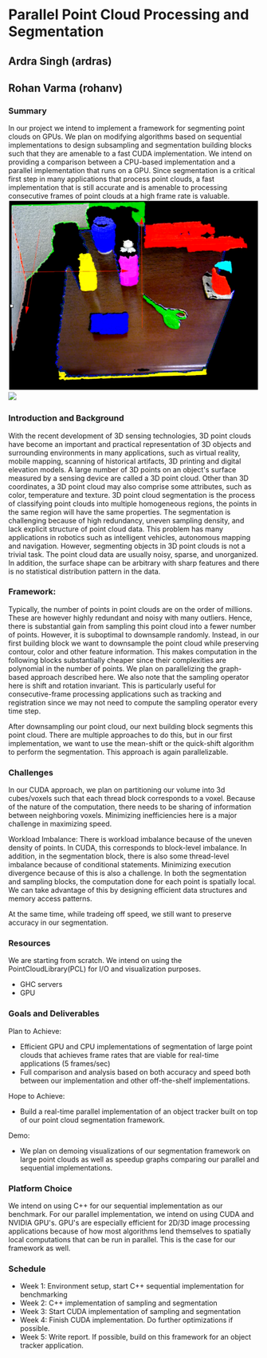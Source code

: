 # Parallel Point Cloud Processing and Segmentation
## Ardra Singh (ardras)
## Rohan Varma (rohanv)



### Summary
In our project we intend to implement a framework for segmenting point clouds on GPUs. We plan on modifying algorithms based on sequential implementations to design subsampling and segmentation building blocks such that they are amenable to a fast CUDA implementation. We intend on providing a comparison between a CPU-based implementation and a parallel implementation that runs on a GPU. Since segmentation is a critical first step in many applications that process point clouds, a fast implementation that is still accurate and is amenable to processing consecutive frames of point clouds at a high frame rate is valuable.
<img src="image.png">
<img src="pc.jpeg">
### Introduction and Background
With the recent development of 3D sensing technologies, 3D point clouds have become an important and practical representation of 3D objects and surrounding environments in many applications, such as virtual reality, mobile mapping, scanning of historical artifacts, 3D printing and digital elevation models. A large number of 3D points on an object's surface measured by a sensing device are called a 3D point cloud. Other than 3D coordinates, a 3D point cloud may also comprise some attributes, such as color, temperature and texture. 3D point cloud segmentation is the process of
classifying point clouds into multiple homogeneous regions, the
points in the same region will have the same properties. The
segmentation is challenging because of high redundancy, uneven
sampling density, and lack explicit structure of point cloud
data. This problem has many applications in robotics such as
intelligent vehicles, autonomous mapping and navigation.
However, segmenting objects in 3D point clouds is not a trivial task. The point
cloud data are usually noisy, sparse, and unorganized. In addition,
the surface shape can be arbitrary with sharp features and
there is no statistical distribution pattern in the data. 


### Framework:
Typically, the number of points in point clouds are on the order of millions. These are however highly redundant and noisy with many outliers. Hence, there is substantial gain from sampling this point cloud into a fewer number of points. However, it is suboptimal to downsample randomly. Instead, in our first building block we want to downsample the point cloud while preserving contour, color and other feature information. This makes computation in the following blocks substantially cheaper since their complexities are polynomial in the number of points. We plan on parallelizing the graph-based approach described here. We also note that the sampling operator here is shift and rotation invariant. This is particularly useful for consecutive-frame processing applications such as tracking and registration since we may not need to compute the sampling operator every time step.

After downsampling our point cloud, our next building block segments this point cloud. There are multiple approaches to do this, but in our first implementation, we want to use the mean-shift or the quick-shift algorithm to perform the segmentation. This approach is again parallelizable. 

### Challenges
 In our CUDA approach, we plan on partitioning our volume into 3d cubes/voxels such that each thread block corresponds to
 a voxel. Because of the nature of the computation, there needs to be sharing of information between neighboring voxels. Minimizing inefficiencies here is a major challenge in maximizing speed. 
 
  Workload Imbalance: There is workload imbalance because of the uneven density of points. In CUDA, this corresponds to block-level imbalance. In addition, in the segmentation block, there is also some thread-level imbalance because of conditional statements. Minimizing execution divergence because of this is also a challenge.
  In both the segmentation and sampling blocks, the computation done for each point is spatially local. We can take advantage of this by designing efficient data structures and memory access patterns.
  
  At the same time, while tradeing off speed, we still want to preserve accuracy in our segmentation.

### Resources
We are starting from scratch. We intend on using the PointCloudLibrary(PCL) for I/O and visualization purposes. 

- GHC servers
- GPU

### Goals and Deliverables

Plan to Achieve:
- Efficient GPU and CPU implementations of segmentation of large point clouds that achieves frame rates that are viable for real-time applications (5 frames/sec)
- Full comparison and analysis based on both accuracy and speed both between our implementation and other off-the-shelf implementations.

Hope to Achieve:
- Build a real-time parallel implementation of an object tracker built on top of our point cloud segmentation framework.

Demo:
- We plan on demoing visualizations of our segmentation framework on large point clouds as well as speedup graphs comparing our parallel and sequential implementations. 

### Platform Choice
We intend on using C++ for our sequential implementation as our benchmark. For our parallel implementation, we intend on using CUDA and NVIDIA GPU's. GPU's are especially efficient for 2D/3D image processing applications because of how most algorithms lend themselves to spatially local computations that can be run in parallel. This is the case for our framework as well. 

### Schedule
- Week 1: Environment setup, start C++ sequential implementation for benchmarking
- Week 2: C++ implementation of sampling and segmentation
- Week 3: Start CUDA implementation of sampling and segmentation
- Week 4: Finish CUDA implementation. Do further optimizations if possible.
- Week 5: Write report. If possible, build on this framework for an object tracker application.



